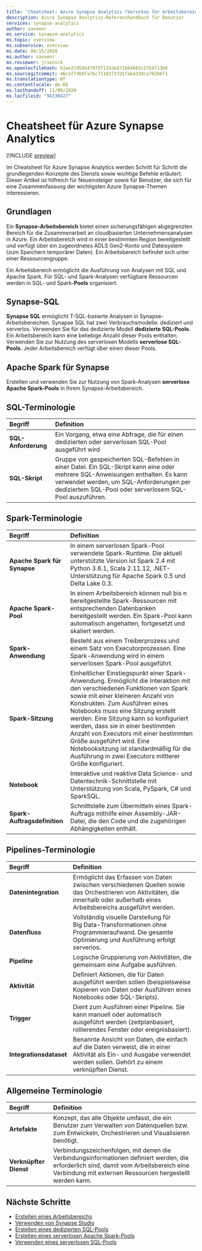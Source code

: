 ```yaml
---
title: 'Cheatsheet: Azure Synapse Analytics (Vorschau für Arbeitsbereiche)'
description: Azure Synapse Analytics-Referenzhandbuch für Benutzer
services: synapse-analytics
author: saveenr
ms.service: synapse-analytics
ms.topic: overview
ms.subservice: overview
ms.date: 04/15/2020
ms.author: saveenr
ms.reviewer: jrasnick
ms.openlocfilehash: b3ae2c958b479f5f131de871b64663c2754713b6
ms.sourcegitcommit: 46c5ffd69fa7bc71102737d1fab4338ca782b6f1
ms.translationtype: HT
ms.contentlocale: de-DE
ms.lasthandoff: 11/06/2020
ms.locfileid: "94330427"
---
```

# <a name="azure-synapse-analytics-cheat-sheet"></a>Cheatsheet für Azure Synapse Analytics

[!INCLUDE [preview](includes/note-preview.md)]

Im Cheatsheet für Azure Synapse Analytics werden Schritt für Schritt die grundlegenden Konzepte des Diensts sowie wichtige Befehle erläutert. Dieser Artikel ist hilfreich für Neueinsteiger sowie für Benutzer, die sich für eine Zusammenfassung der wichtigsten Azure Synapse-Themen interessieren.

## <a name="basics"></a>Grundlagen

Ein **Synapse-Arbeitsbereich** bietet einen sicherungsfähigen abgegrenzten Bereich für die Zusammenarbeit an cloudbasierten Unternehmensanalysen in Azure. Ein Arbeitsbereich wird in einer bestimmten Region bereitgestellt und verfügt über ein zugeordnetes ADLS Gen2-Konto und Dateisystem (zum Speichern temporärer Daten). Ein Arbeitsbereich befindet sich unter einer Ressourcengruppe.

Ein Arbeitsbereich ermöglicht die Ausführung von Analysen mit SQL und Apache Spark. Für SQL- und Spark-Analysen verfügbare Ressourcen werden in SQL- und Spark-**Pools** organisiert. 

## <a name="synapse-sql"></a>Synapse-SQL

**Synapse SQL** ermöglicht T-SQL-basierte Analysen in Synapse-Arbeitsbereichen. Synapse SQL hat zwei Verbrauchsmodelle: dediziert und serverlos.  Verwenden Sie für das dedizierte Modell **dedizierte SQL-Pools**. Ein Arbeitsbereich kann eine beliebige Anzahl dieser Pools enthalten. Verwenden Sie zur Nutzung des serverlosen Modells **serverlose SQL-Pools**. Jeder Arbeitsbereich verfügt über einen dieser Pools.

## <a name="apache-spark-for-synapse"></a>Apache Spark für Synapse

Erstellen und verwenden Sie zur Nutzung von Spark-Analysen **serverlose Apache Spark-Pools** in Ihrem Synapse-Arbeitsbereich.

## <a name="sql-terminology"></a>SQL-Terminologie
| Begriff                         | Definition      |
|:---                                 |:---                 |
| **SQL-Anforderung**  |   Ein Vorgang, etwa eine Abfrage, die für einen dedizierten oder serverlosen SQL-Pool ausgeführt wird |
|**SQL-Skript**| Gruppe von gespeicherten SQL-Befehlen in einer Datei. Ein SQL-Skript kann eine oder mehrere SQL-Anweisungen enthalten. Es kann verwendet werden, um SQL-Anforderungen per dediziertem SQL-Pool oder serverlosem SQL-Pool auszuführen.|

## <a name="spark-terminology"></a>Spark-Terminologie
| Begriff                         | Definition      |
|:---                                 |:---                 |
|**Apache Spark für Synapse** | In einem serverlosen Spark-Pool verwendete Spark-Runtime. Die aktuell unterstützte Version ist Spark 2.4 mit Python 3.6.1, Scala 2.11.12, .NET-Unterstützung für Apache Spark 0.5 und Delta Lake 0.3.  | 
| **Apache Spark-Pool**  | In einem Arbeitsbereich können null bis n bereitgestellte Spark-Ressourcen mit entsprechenden Datenbanken bereitgestellt werden. Ein Spark-Pool kann automatisch angehalten, fortgesetzt und skaliert werden.  |
| **Spark-Anwendung**  |   Besteht aus einem Treiberprozess und einem Satz von Executorprozessen. Eine Spark-Anwendung wird in einem serverlosen Spark-Pool ausgeführt.            |
| **Spark-Sitzung**  |   Einheitlicher Einstiegspunkt einer Spark-Anwendung. Ermöglicht die Interaktion mit den verschiedenen Funktionen von Spark sowie mit einer kleineren Anzahl von Konstrukten. Zum Ausführen eines Notebooks muss eine Sitzung erstellt werden. Eine Sitzung kann so konfiguriert werden, dass sie in einer bestimmten Anzahl von Executors mit einer bestimmten Größe ausgeführt wird. Eine Notebooksitzung ist standardmäßig für die Ausführung in zwei Executors mittlerer Größe konfiguriert. |
|**Notebook**| Interaktive und reaktive Data Science- und Datentechnik-Schnittstelle mit Unterstützung von Scala, PySpark, C# und SparkSQL. |
|**Spark-Auftragsdefinition**|Schnittstelle zum Übermitteln eines Spark-Auftrags mithilfe einer Assembly-JAR-Datei, die den Code und die zugehörigen Abhängigkeiten enthält.|

## <a name="pipelines-terminology"></a>Pipelines-Terminologie
| Begriff                         | Definition      |
|:---                                 |:---                 |
|**Datenintegration**| Ermöglicht das Erfassen von Daten zwischen verschiedenen Quellen sowie das Orchestrieren von Aktivitäten, die innerhalb oder außerhalb eines Arbeitsbereichs ausgeführt werden.| 
|**Datenfluss**|  Vollständig visuelle Darstellung für Big Data-Transformationen ohne Programmieraufwand. Die gesamte Optimierung und Ausführung erfolgt serverlos. |
|**Pipeline**| Logische Gruppierung von Aktivitäten, die gemeinsam eine Aufgabe ausführen.|
|**Aktivität**| Definiert Aktionen, die für Daten ausgeführt werden sollen (beispielsweise Kopieren von Daten oder Ausführen eines Notebooks oder SQL-Skripts).|
|**Trigger**| Dient zum Ausführen einer Pipeline. Sie kann manuell oder automatisch ausgeführt werden (zeitplanbasiert, rollierendes Fenster oder ereignisbasiert).|
|**Integrationsdataset**|  Benannte Ansicht von Daten, die einfach auf die Daten verweist, die in einer Aktivität als Ein- und Ausgabe verwendet werden sollen. Gehört zu einem verknüpften Dienst.|

## <a name="general-terminology"></a>Allgemeine Terminologie
| Begriff                         | Definition      |
|:---                                 |:---                 |
|**Artefakte**| Konzept, das alle Objekte umfasst, die ein Benutzer zum Verwalten von Datenquellen bzw. zum Entwickeln, Orchestrieren und Visualisieren benötigt.|
|**Verknüpfter Dienst**| Verbindungszeichenfolgen, mit denen die Verbindungsinformationen definiert werden, die erforderlich sind, damit vom Arbeitsbereich eine Verbindung mit externen Ressourcen hergestellt werden kann.|

## <a name="next-steps"></a>Nächste Schritte

- [Erstellen eines Arbeitsbereichs](quickstart-create-workspace.md)
- [Verwenden von Synapse Studio](quickstart-synapse-studio.md)
- [Erstellen eines dedizierten SQL-Pools](quickstart-create-sql-pool-portal.md)
- [Erstellen eines serverlosen Apache Spark-Pools](quickstart-create-apache-spark-pool-portal.md)
- [Verwenden eines serverlosen SQL-Pools](quickstart-sql-on-demand.md)

